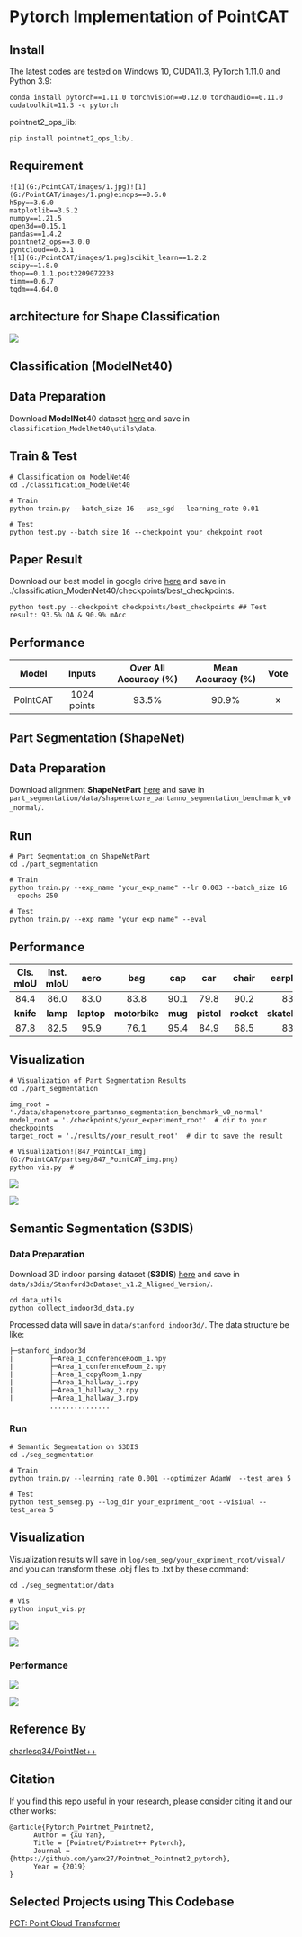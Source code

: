 # Pytorch Implementation of PointCAT

## Install

The latest codes are tested on Windows 10,  CUDA11.3,  PyTorch 1.11.0 and Python 3.9:

```shell
conda install pytorch==1.11.0 torchvision==0.12.0 torchaudio==0.11.0 cudatoolkit=11.3 -c pytorch
```

pointnet2_ops_lib:

```shell
pip install pointnet2_ops_lib/.
```

## Requirement

```
![1](G:/PointCAT/images/1.jpg)![1](G:/PointCAT/images/1.png)einops==0.6.0
h5py==3.6.0
matplotlib==3.5.2
numpy==1.21.5
open3d==0.15.1
pandas==1.4.2
pointnet2_ops==3.0.0
pyntcloud==0.3.1
![1](G:/PointCAT/images/1.png)scikit_learn==1.2.2
scipy==1.8.0
thop==0.1.1.post2209072238
timm==0.6.7
tqdm==4.64.0
```

##  architecture for Shape Classification

![](https:/cdn.jsdelivr.net/gh/xincheng-yang/Myimageresource@main/images/202303110116545.jpg)

## Classification (ModelNet40)

## Data Preparation

Download  **ModelNet**40 dataset [here](https://shapenet.cs.stanford.edu/media/modelnet40_ply_hdf5_2048.zip) and save in `classification_ModelNet40\utils\data`.

## Train & Test

```shell
# Classification on ModelNet40
cd ./classification_ModelNet40

# Train
python train.py --batch_size 16 --use_sgd --learning_rate 0.01

# Test
python test.py --batch_size 16 --checkpoint your_chekpoint_root  
```

## Paper Result

Download our best model in google drive [here](https://drive.google.com/drive/folders/1-hEw1u013bDSke3bgYShw-R6R9DgpnXq) and save in ./classification_ModenNet40/checkpoints/best_checkpoints.

```shell
python test.py --checkpoint checkpoints/best_checkpoints ## Test result: 93.5% OA & 90.9% mAcc
```

## Performance

|  Model   |   Inputs    | Over All Accuracy (%) | Mean Accuracy (%) | Vote |
| :------: | :---------: | :-------------------: | :---------------: | :--: |
| PointCAT | 1024 points |         93.5%         |       90.9%       |  ×   |

## Part Segmentation (ShapeNet)

## Data Preparation

Download alignment **ShapeNetPart** [here](https://shapenet.cs.stanford.edu/media/shapenetcore_partanno_segmentation_benchmark_v0_normal.zip)  and save in `part_segmentation/data/shapenetcore_partanno_segmentation_benchmark_v0_normal/`.

## Run

```shell
# Part Segmentation on ShapeNetPart
cd ./part_segmentation

# Train
python train.py --exp_name "your_exp_name" --lr 0.003 --batch_size 16 --epochs 250

# Test
python train.py --exp_name "your_exp_name" --eval
```

## Performance

| Cls. mIoU | Inst. mIoU |    aero    |      bag      |   cap   |    car     |   chair    |    earphone    |  guitar   |
| :-------: | :--------: | :--------: | :-----------: | :-----: | :--------: | :--------: | :------------: | :-------: |
|   84.4    |    86.0    |    83.0    |     83.8      |  90.1   |    79.8    |    90.2    |      83.4      |   91.8    |
| **knife** |  **lamp**  | **laptop** | **motorbike** | **mug** | **pistol** | **rocket** | **skateboard** | **table** |
|   87.8    |    82.5    |    95.9    |     76.1      |  95.4   |    84.9    |    68.5    |      83.1      |   84.3    |

## Visualization

```shell
# Visualization of Part Segmentation Results
cd ./part_segmentation

img_root = './data/shapenetcore_partanno_segmentation_benchmark_v0_normal'
model_root = './checkpoints/your_experiment_root'  # dir to your checkpoints
target_root = './results/your_result_root'  # dir to save the result

# Visualization![847_PointCAT_img](G:/PointCAT/partseg/847_PointCAT_img.png)
python vis.py  # 
```

![](https:/cdn.jsdelivr.net/gh/xincheng-yang/Myimageresource@main/images/202303110115460.png)

![](https:/cdn.jsdelivr.net/gh/xincheng-yang/Myimageresource@main/images/202303110116174.png)

## Semantic Segmentation (S3DIS)

### Data Preparation

Download 3D indoor parsing dataset (**S3DIS**) [here](http://buildingparser.stanford.edu/dataset.html)  and save in `data/s3dis/Stanford3dDataset_v1.2_Aligned_Version/`.

```
cd data_utils
python collect_indoor3d_data.py
```

Processed data will save in `data/stanford_indoor3d/`. The data structure be like:

```
├─stanford_indoor3d
|         ├─Area_1_conferenceRoom_1.npy
|         ├─Area_1_conferenceRoom_2.npy
|         ├─Area_1_copyRoom_1.npy
|         ├─Area_1_hallway_1.npy
|         ├─Area_1_hallway_2.npy
|         ├─Area_1_hallway_3.npy
		  ...............
```

### Run

```shell
# Semantic Segmentation on S3DIS
cd ./seg_segmentation

# Train
python train.py --learning_rate 0.001 --optimizer AdamW  --test_area 5 

# Test
python test_semseg.py --log_dir your_expriment_root --visiual --test_area 5
```

## Visualization

Visualization results will save in `log/sem_seg/your_expriment_root/visual/` and you can transform these .obj files to .txt by these command:

```shell
cd ./seg_segmentation/data

# Vis
python input_vis.py
```

![](https:/cdn.jsdelivr.net/gh/xincheng-yang/Myimageresource@main/images/202303110117645.png)

![](https:/cdn.jsdelivr.net/gh/xincheng-yang/Myimageresource@main/images/202303110118793.png)

### Performance

![](https:/cdn.jsdelivr.net/gh/xincheng-yang/Myimageresource@main/images/202303110119345.png)

![](https:/cdn.jsdelivr.net/gh/xincheng-yang/Myimageresource@main/images/202303110118376.png)

## Reference By

[charlesq34/PointNet++](https://github.com/charlesq34/pointnet2)


## Citation

If you find this repo useful in your research, please consider citing it and our other works:

```
@article{Pytorch_Pointnet_Pointnet2,
      Author = {Xu Yan},
      Title = {Pointnet/Pointnet++ Pytorch},
      Journal = {https://github.com/yanx27/Pointnet_Pointnet2_pytorch},
      Year = {2019}
}
```

## Selected Projects using This Codebase

[PCT: Point Cloud Transformer](https://github.com/MenghaoGuo/PCT)
